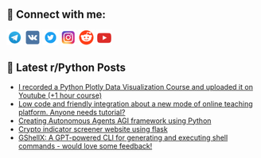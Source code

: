## 🔎 Connect with me:
[<img src="https://github.com/bullbesh/bullbesh/blob/main/images/Telegram.png" width="32" height="32" />](https://t.me/bullbesh)
[<img src="https://github.com/bullbesh/bullbesh/blob/main/images/VK.png" width="32" height="32" />](https://vk.com/bullbesh)
[<img src="https://github.com/bullbesh/bullbesh/blob/main/images/Twitter.png" width="32" height="32" />](https://twitter.com/bullbesh1)
[<img src="https://github.com/bullbesh/bullbesh/blob/main/images/Instagram.png" width="32" height="32" />](https://www.instagram.com/bullbesh)
[<img src="https://github.com/bullbesh/bullbesh/blob/main/images/Reddit.png" width="32" height="32" />](https://www.reddit.com/user/bullbesh)
[<img src="https://github.com/bullbesh/bullbesh/blob/main/images/YouTube.png" width="32" height="32" />](https://www.youtube.com/channel/UCtfjRs6uzgq5mfm8S06WTcg)

## 📕 Latest r/Python Posts
<!-- BLOG-POST-LIST:START -->
- [I recorded a Python Plotly Data Visualization Course and uploaded it on Youtube &lpar;+1 hour course&rpar;](https://www.reddit.com/r/Python/comments/13vovbf/i_recorded_a_python_plotly_data_visualization/)
- [Low code and friendly integration about a new mode of online teaching platform. Anyone needs tutorial?](https://www.reddit.com/r/Python/comments/13vobin/low_code_and_friendly_integration_about_a_new/)
- [Creating Autonomous Agents AGI framework using Python](https://www.reddit.com/r/Python/comments/13voa0r/creating_autonomous_agents_agi_framework_using/)
- [Crypto indicator screener website using flask](https://www.reddit.com/r/Python/comments/13vnjgg/crypto_indicator_screener_website_using_flask/)
- [GShellX: A GPT-powered CLI for generating and executing shell commands - would love some feedback!](https://www.reddit.com/r/Python/comments/13vmsfd/gshellx_a_gptpowered_cli_for_generating_and/)
<!-- BLOG-POST-LIST:END -->
